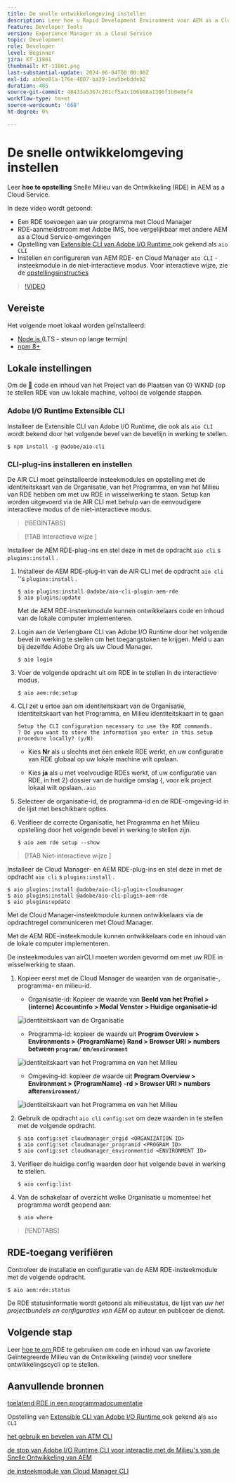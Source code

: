 ```yaml
---
title: De snelle ontwikkelomgeving instellen
description: Leer hoe u Rapid Development Environment voor AEM as a Cloud Service instelt.
feature: Developer Tools
version: Experience Manager as a Cloud Service
topic: Development
role: Developer
level: Beginner
jira: KT-11861
thumbnail: KT-11861.png
last-substantial-update: 2024-06-04T00:00:00Z
exl-id: ab9ee81a-176e-4807-ba39-1ea5bebddeb2
duration: 485
source-git-commit: 48433a5367c281cf5a1c106b08a1306f1b0e8ef4
workflow-type: tm+mt
source-wordcount: '668'
ht-degree: 0%

---
```


# De snelle ontwikkelomgeving instellen

Leer **hoe te opstelling** Snelle Milieu van de Ontwikkeling (RDE) in AEM as a Cloud Service.

In deze video wordt getoond:

- Een RDE toevoegen aan uw programma met Cloud Manager
- RDE-aanmeldstroom met Adobe IMS, hoe vergelijkbaar met andere AEM as a Cloud Service-omgevingen
- Opstelling van [ Extensible CLI van Adobe I/O Runtime ](https://developer.adobe.com/runtime/docs/guides/tools/cli_install/) ook gekend als `aio CLI`
- Instellen en configureren van AEM RDE- en Cloud Manager `aio CLI` -insteekmodule in de niet-interactieve modus. Voor interactieve wijze, zie de [ opstellingsinstructies ](#setup-the-aem-rde-plugin)

>[!VIDEO](https://video.tv.adobe.com/v/3415490?quality=12&learn=on)

## Vereiste

Het volgende moet lokaal worden geïnstalleerd:

- [ Node.js ](https://nodejs.org/en/) (LTS - steun op lange termijn)
- [ npm 8+ ](https://docs.npmjs.com/)

## Lokale instellingen

Om de [&#128279;](https://github.com/adobe/aem-guides-wknd#aem-wknd-sites-project) code en inhoud van het Project van de Plaatsen van 0&rbrace; WKND &lbrace;op te stellen RDE van uw lokale machine, voltooi de volgende stappen.

### Adobe I/O Runtime Extensible CLI

Installeer de Extensible CLI van Adobe I/O Runtime, die ook als `aio CLI` wordt bekend door het volgende bevel van de bevellijn in werking te stellen.

```shell
$ npm install -g @adobe/aio-cli
```

### CLI-plug-ins installeren en instellen

De AIR CLI moet geïnstalleerde insteekmodules en opstelling met de identiteitskaart van de Organisatie, van het Programma, en van het Milieu van RDE hebben om met uw RDE in wisselwerking te staan. Setup kan worden uitgevoerd via de AIR CLI met behulp van de eenvoudigere interactieve modus of de niet-interactieve modus.

>[!BEGINTABS]

>[!TAB  Interactieve wijze ]

Installeer de AEM RDE-plug-ins en stel deze in met de opdracht `aio cli` s `plugins:install` .

1. Installeer de AEM RDE-plug-in van de AIR CLI met de opdracht `aio cli` &#39;&#39;s `plugins:install` .

   ```shell
   $ aio plugins:install @adobe/aio-cli-plugin-aem-rde    
   $ aio plugins:update
   ```

   Met de AEM RDE-insteekmodule kunnen ontwikkelaars code en inhoud van de lokale computer implementeren.

2. Login aan de Verlengbare CLI van Adobe I/O Runtime door het volgende bevel in werking te stellen om het toegangstoken te krijgen. Meld u aan bij dezelfde Adobe Org als uw Cloud Manager.

   ```shell
   $ aio login
   ```

3. Voer de volgende opdracht uit om RDE in te stellen in de interactieve modus.

   ```shell
   $ aio aem:rde:setup
   ```

4. CLI zet u ertoe aan om identiteitskaart van de Organisatie, identiteitskaart van het Programma, en Milieu identiteitskaart in te gaan

   ```shell
   Setup the CLI configuration necessary to use the RDE commands.
   ? Do you want to store the information you enter in this setup procedure locally? (y/N)
   ```

   - Kies __Nr__ als u slechts met één enkele RDE werkt, en uw configuratie van RDE globaal op uw lokale machine wilt opslaan.

   - Kies __ja__ als u met veelvoudige RDEs werkt, of uw configuratie van RDE, in het 2&rbrace; dossier van de huidige omslag &lbrace;, voor elk project lokaal wilt opslaan.`.aio`

5. Selecteer de organisatie-id, de programma-id en de RDE-omgeving-id in de lijst met beschikbare opties.

6. Verifieer de correcte Organisatie, het Programma en het Milieu opstelling door het volgende bevel in werking te stellen zijn.

   ```shell
   $ aio aem rde setup --show
   ```

>[!TAB  Niet-interactieve wijze ]

Installeer de Cloud Manager- en AEM RDE-plug-ins en stel deze in met de opdracht `aio cli` s `plugins:install` .

```shell
$ aio plugins:install @adobe/aio-cli-plugin-cloudmanager
$ aio plugins:install @adobe/aio-cli-plugin-aem-rde
$ aio plugins:update
```

Met de Cloud Manager-insteekmodule kunnen ontwikkelaars via de opdrachtregel communiceren met Cloud Manager.

Met de AEM RDE-insteekmodule kunnen ontwikkelaars code en inhoud van de lokale computer implementeren.

De insteekmodules van airCLI moeten worden gevormd om met uw RDE in wisselwerking te staan.

1. Kopieer eerst met de Cloud Manager de waarden van de organisatie-, programma- en milieu-id.

   - Organisatie-id: Kopieer de waarde van **Beeld van het Profiel > (interne) Accountinfo > Modal Venster > Huidige organisatie-id**

   ![ identiteitskaart van de Organisatie ](./assets/Org-ID.png)

   - Programma-id: kopieer de waarde uit **Program Overview > Environments > {ProgramName} Rand > Browser URI > numbers between `program/` en`/environment`**

   ![ identiteitskaart van het Programma en van het Milieu ](./assets/Program-Environment-Id.png)

   - Omgeving-id: kopieer de waarde uit **Program Overview > Environment > {ProgramName} -rd > Browser URI > numbers after`environment/`**

   ![ identiteitskaart van het Programma en van het Milieu ](./assets/Program-Environment-Id.png)

1. Gebruik de opdracht `aio cli` `config:set` om deze waarden in te stellen met de volgende opdracht.

   ```shell
   $ aio config:set cloudmanager_orgid <ORGANIZATION ID>
   $ aio config:set cloudmanager_programid <PROGRAM ID>
   $ aio config:set cloudmanager_environmentid <ENVIRONMENT ID>
   ```

1. Verifieer de huidige config waarden door het volgende bevel in werking te stellen.

   ```shell
   $ aio config:list
   ```

1. Van de schakelaar of overzicht welke Organisatie u momenteel het programma wordt geopend aan:

   ```shell
   $ aio where
   ```

>[!ENDTABS]

## RDE-toegang verifiëren

Controleer de installatie en configuratie van de AEM RDE-insteekmodule met de volgende opdracht.

```shell
$ aio aem:rde:status
```

De RDE statusinformatie wordt getoond als milieustatus, de lijst van _uw het projectbundels en configuraties van AEM_ op auteur en publiceer de dienst.

## Volgende stap

Leer [ hoe te om ](./how-to-use.md) RDE te gebruiken om code en inhoud van uw favoriete Geïntegreerde Milieu van de Ontwikkeling (winde) voor snellere ontwikkelingscycli op te stellen.


## Aanvullende bronnen

[ toelatend RDE in een programmadocumentatie ](https://experienceleague.adobe.com/docs/experience-manager-cloud-service/content/implementing/developing/rapid-development-environments.html?lang=nl-NL#enabling-rde-in-a-program)

Opstelling van [ Extensible CLI van Adobe I/O Runtime ](https://developer.adobe.com/runtime/docs/guides/tools/cli_install/) ook gekend als `aio CLI`

[ het gebruik en bevelen van ATM CLI ](https://github.com/adobe/aio-cli#usage)

[ de stop van Adobe I/O Runtime CLI voor interactie met de Milieu&#39;s van de Snelle Ontwikkeling van AEM ](https://github.com/adobe/aio-cli-plugin-aem-rde#aio-cli-plugin-aem-rde)

[ de insteekmodule van Cloud Manager CLI ](https://github.com/adobe/aio-cli-plugin-cloudmanager)
